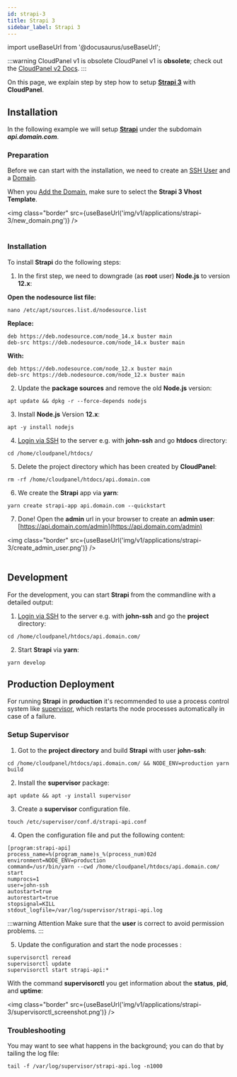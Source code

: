 ```yaml
---
id: strapi-3
title: Strapi 3
sidebar_label: Strapi 3
---
```


import useBaseUrl from '@docusaurus/useBaseUrl';

:::warning CloudPanel v1 is obsolete
CloudPanel v1 is **obsolete**; check out the [CloudPanel v2 Docs](https://www.cloudpanel.io/docs/v2/introduction/).
:::

On this page, we explain step by step how to setup **[Strapi 3](https://strapi.io/)** with **CloudPanel**.

## Installation

In the following example we will setup **[Strapi](https://strapi.io/)** under the subdomain ***api.domain.com***.

### Preparation

Before we can start with the installation, we need to create an [SSH User](../frontend-area/users#adding-a-user) and a [Domain](../frontend-area/domains#adding-a-domain).

When you [Add the Domain](../frontend-area/domains#adding-a-domain), make sure to select the **Strapi 3 Vhost Template**.

<img class="border" src={useBaseUrl('img/v1/applications/strapi-3/new_domain.png')} /> <br /><br />

### Installation

To install **Strapi** do the following steps:

1. In the first step, we need to downgrade (as **root** user) **Node.js** to version **12.x**:

**Open the nodesource list file:**

```
nano /etc/apt/sources.list.d/nodesource.list
```

**Replace:**

```
deb https://deb.nodesource.com/node_14.x buster main
deb-src https://deb.nodesource.com/node_14.x buster main
```

**With:**

```
deb https://deb.nodesource.com/node_12.x buster main
deb-src https://deb.nodesource.com/node_12.x buster main
```

2. Update the **package sources** and remove the old **Node.js** version:

```
apt update && dpkg -r --force-depends nodejs
```

3. Install **Node.js** Version **12.x**:

```
apt -y install nodejs
```

4. [Login via SSH](../frontend-area/users#ssh-login) to the server e.g. with **john-ssh** and go **htdocs** directory:

```
cd /home/cloudpanel/htdocs/
```

5. Delete the project directory which has been created by **CloudPanel**:

```
rm -rf /home/cloudpanel/htdocs/api.domain.com
```

6. We create the **Strapi** app via **yarn**:

```
yarn create strapi-app api.domain.com --quickstart
```

7. Done! Open the **admin** url in your browser to create an **admin user**: [https://api.domain.com/admin](https://api.domain.com/admin)

<img class="border" src={useBaseUrl('img/v1/applications/strapi-3/create_admin_user.png')} /> <br /><br />

## Development

For the development, you can start **Strapi** from the commandline with a detailed output:

1. [Login via SSH](../frontend-area/users#ssh-login) to the server e.g. with **john-ssh** and go the **project** directory:

```
cd /home/cloudpanel/htdocs/api.domain.com/
```

2. Start **Strapi** via **yarn**:

```
yarn develop
```

## Production Deployment

For running **Strapi** in **production** it's recommended to use a process control system like [supervisor](http://supervisord.org/),
which restarts the node processes automatically in case of a failure.

### Setup Supervisor

1. Got to the **project directory** and build **Strapi** with user **john-ssh**:

```
cd /home/cloudpanel/htdocs/api.domain.com/ && NODE_ENV=production yarn build
```

2. Install the **supervisor** package:

```
apt update && apt -y install supervisor
```

3. Create a **supervisor** configuration file.

```
touch /etc/supervisor/conf.d/strapi-api.conf
```

4. Open the configuration file and put the following content:

```
[program:strapi-api]
process_name=%(program_name)s_%(process_num)02d
environment=NODE_ENV=production
command=/usr/bin/yarn --cwd /home/cloudpanel/htdocs/api.domain.com/ start
numprocs=1
user=john-ssh
autostart=true
autorestart=true
stopsignal=KILL
stdout_logfile=/var/log/supervisor/strapi-api.log
```

:::warning Attention
Make sure that the **user** is correct to avoid permission problems.
:::

5. Update the configuration and start the node processes :

```
supervisorctl reread
supervisorctl update
supervisorctl start strapi-api:*
```

With the command **supervisorctl** you get information about the **status**, **pid**, and **uptime**:

<img class="border" src={useBaseUrl('img/v1/applications/strapi-3/supervisorctl_screenshot.png')} /> 

### Troubleshooting

You may want to see what happens in the background; you can do that by tailing the log file:

```
tail -f /var/log/supervisor/strapi-api.log -n1000
```